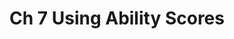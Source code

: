 ---
layout: default
permalink: /ch7-using-ability-scores
title: Ch 7 Using Ability Scores
parent: Part 2 Playing The Game
nav_order: 1
---